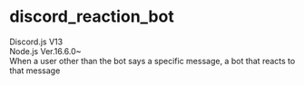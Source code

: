 # discord_reaction_bot
Discord.js V13
<br>
Node.js Ver.16.6.0~
<br>
When a user other than the bot says a specific message, a bot that reacts to that message
